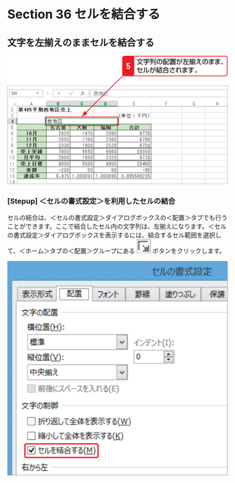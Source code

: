 # Section 36 セルを結合する

## 文字を左揃えのままセルを結合する

![](002.png)

### [Stepup] ＜セルの書式設定＞を利用したセルの結合

セルの結合は、＜セルの書式設定＞ダイアログボックスの＜配置＞タブでも行うことができます。ここで結合したセル内の文字列は、左揃えになります。＜セルの書式設定＞ダイアログボックスを表示するには、結合するセル範囲を選択して、＜ホーム＞タブの＜配置＞グループにある ![](icon_start.png) ボタンをクリックします。

![stepup](003.png)